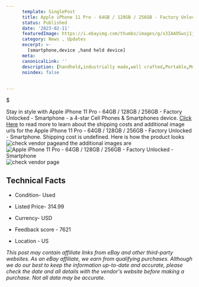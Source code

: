 ```yaml
---
      template: SinglePost
      title: Apple iPhone 11 Pro - 64GB / 128GB / 256GB - Factory Unlocked - Smartphone
      status: Published
      date: '2023-02-11'
      featuredImage: https://i.ebayimg.com/thumbs/images/g/x3IAAOSwsj1jyEiZ/s-l225.jpg
      category: News , Updates
      excerpt: >-
        [smartphone,device ,hand held device]
      meta:
      canonicalLink: ''
      description: [handheld,industrially made,well crafted,Portable,Mobile,Compact,Convenient,Lightweight,Maneuverable,Man-portable,Miniature,Carriable,Hand-held,Light,Holdable,Transportable,Mobile device,Pocket-sized,On-the-go,Wireless,Cordless,Compact size,Convenient size, smartphone,device ,hand held device]
      noindex: false
      
        
---
```

$

Stay in style with Apple iPhone 11 Pro - 64GB / 128GB / 256GB - Factory Unlocked - Smartphone - a 4-star Cell Phones & Smartphones device. [Click Here](https://www.ebay.com/itm/225361418252?hash=item347896580c%3Ag%3Ax3IAAOSwsj1jyEiZ&mkevt=1&mkcid=1&mkrid=711-53200-19255-0&campid=%253CePNCampaignId%253E&customid=%253CreferenceId%253E&toolid=10049) to read more to learn about the shipping costs and additional image urls for the Apple iPhone 11 Pro - 64GB / 128GB / 256GB - Factory Unlocked - Smartphone. Shipping cost is undefined. Here is how the product looks ![check vendor page](https://i.ebayimg.com/thumbs/images/g/x3IAAOSwsj1jyEiZ/s-l225.jpg)and the additional images are![Apple iPhone 11 Pro - 64GB / 128GB / 256GB - Factory Unlocked - Smartphone](https://i.ebayimg.com/images/g/x3IAAOSwsj1jyEiZ/s-l1200.jpg)![check vendor page](https://origin-galleryplus.ebayimg.com/ws/web/225361418252_2_0_1/225x225.jpg,https://origin-galleryplus.ebayimg.com/ws/web/225361418252_3_0_1/225x225.jpg,https://origin-galleryplus.ebayimg.com/ws/web/225361418252_4_0_1/225x225.jpg)



 ## Technical Facts 



     
      

 - Condition- Used 


      

 - Listed Price- 314.99 


      

 - Currency- USD 


      

 - Feedback score - 7621 


      

 - Location - US 


      
      

 *_This post may contain affiliate links from eBay and other third-party websites. As an eBay affiliate, we earn from qualifying purchases. Although we do our best to keep the information up-to-date and accurate, please check the date and all details with the vendor's website before making a purchase. Not all data may be accurate._*






